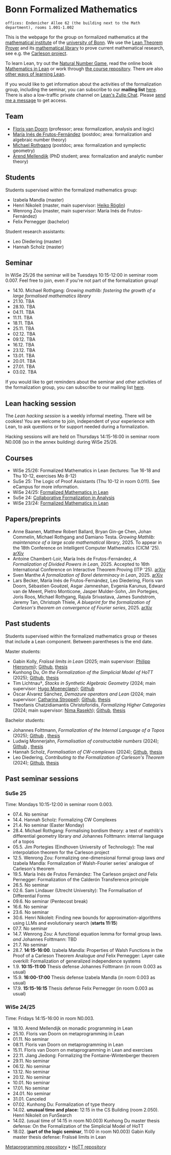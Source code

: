 <!-- title: "Bonn Formalized Mathematics group" -->
<!-- todo: add picture -->

# Bonn Formalized Mathematics

```
offices: Endenicher Allee 62 (the building next to the Math department), rooms 1.001-1.002
```

This is the webpage for the group on formalized mathematics at the [mathematical institute](https://www.math.uni-bonn.de/) of the [university of Bonn](https://www.uni-bonn.de). We use the [Lean Theorem Prover](https://lean-lang.org/) and its [mathematical library](https://leanprover-community.github.io/) to prove current mathematical research, see e.g. the [Carleson project](https://florisvandoorn.com/carleson/).

To learn Lean, try out the [Natural Number Game](https://adam.math.hhu.de/#/g/hhu-adam/NNG4), read the online book [Mathematics in Lean](https://leanprover-community.github.io/mathematics_in_lean/) or work through [the course repository](https://github.com/fpvandoorn/LeanCourse24/). There are also [other ways of learning Lean](https://leanprover-community.github.io/learn.html).

If you would like to get information about the activities of the formalization group, including the seminar, you can subscribe to our **mailing list** [here](https://listen.uni-bonn.de/wws/info/formal-math).
There is also a low-traffic private channel on [Lean's Zulip Chat](https://leanprover.zulipchat.com). Please [send me a message](https://leanprover.zulipchat.com/#narrow/dm/111080-Floris-van-Doorn) to get access.

## Team

* [Floris van Doorn](index.md) (professor; area: formalization, analysis and logic)
* [María Inés de Frutos-Fernández](https://mariainesdff.github.io/) (postdoc; area: formalization and algebraic number theory)
* [Michael Rothgang](https://www.math.uni-bonn.de/people/rothgang/) (postdoc; area: formalization and symplectic geometry)
* [Arend Mellendijk](https://github.com/FLDutchmann) (PhD student; area: formalization and analytic number theory)

<!-- Associated members: [Sven Manthe](https://www.math.uni-bonn.de/people/smanthe/). Maybe also mention Adrian, Peter Koepke, Lars Becker, other professors?
This should be done on a different IRU webpage. -->

## Students

Students supervised within the formalized mathematics group:

* Izabela Mandla (master) <!-- main supervisor: [Christoph Thiele](https://www.math.uni-bonn.de/people/thiele/index.html) -->
* Henri Nikoleit (master, main supervisor: [Heiko Röglin](http://roeglin.org/))
* Wenrong Zou (master, main supervisor: María Inés de Frutos-Fernández)
* Felix Pernegger (bachelor)

Student research assistants:
* Leo Diedering (master)
* Hannah Scholz (master)


## Seminar

In WiSe 25/26 the seminar will be Tuesdays 10:15-12:00 in seminar room 0.007. Feel free to join, even if you're not part of the formalization group!

* 14.10. Michael Rothgang: *Growing mathlib: fostering the growth of a large formalised mathematics library*
* 21.10. TBA
* 28.10. TBA
* 04.11. TBA
* 11.11. TBA
* 18.11. TBA
* 25.11. TBA
* 02.12. TBA
* 09.12. TBA
* 16.12. TBA
* 23.12. TBA
* 13.01. TBA
* 20.01. TBA
* 27.01. TBA
* 03.02. TBA

If you would like to get reminders about the seminar and other activities of the formalization group, you can subscribe to our mailing list [here](https://listen.uni-bonn.de/wws/info/formal-math).

## Lean hacking session

The *Lean hacking session* is a weekly informal meeting. There will be cookies! You are welcome to join, independent of your experience with Lean, to ask questions or for support needed during a formalization.

Hacking sessions will are held on Thursdays 14:15-16:00 in seminar room N0.008 (so in the annex building) during WiSe 25/26.

## Courses

* WiSe 25/26: Formalized Mathematics in Lean (lectures: Tue 16-18 and Thu 10-12, exercises Mo 8-12)
* SuSe 25: The Logic of Proof Assistants (Thu 10-12 in room 0.011). See eCampus for more information.
* WiSe 24/25: [Formalized Mathematics in Lean](https://github.com/fpvandoorn/LeanCourse24/)
* SuSe 24: [Collaborative Formalization in Analysis](https://github.com/fpvandoorn/BonnAnalysis/)
* WiSe 23/24: [Formalized Mathematics in Lean](https://github.com/fpvandoorn/LeanCourse23/)


## Papers/preprints

<!-- Maria's second divided powers paper -->
* Anne Baanen, Matthew Robert Ballard, Bryan Gin-ge Chen, Johan Commelin, Michael Rothgang and Damiano Testa. *Growing Mathlib: maintenance of a large scale mathematical library*, 2025. To appear in the 18th Conference on Intelligent Computer Mathematics (CICM '25). [arXiv](https://arxiv.org/abs/2508.21593)
* Antoine Chambert-Loir, María Inés de Frutos-Fernández, *A Formalization of Divided Powers in Lean*, 2025. Accepted to 16th International Conference on Interactive Theorem Proving (ITP '25). [arXiv](https://arxiv.org/abs/2507.05327)
* Sven Manthe *A formalization of Borel determinacy in Lean*, 2025. [arXiv](https://arxiv.org/abs/2502.03432)
* Lars Becker, María Inés de Frutos-Fernández, Leo Diedering, Floris van Doorn, Sébastien Gouëzel, Asgar Jamneshan, Evgenia Karunus, Edward van de Meent, Pietro Monticone, Jasper Mulder-Sohn, Jim Portegies, Joris Roos, Michael Rothgang, Rajula Srivastava, James Sundstrom, Jeremy Tan, Christoph Thiele, *A blueprint for the formalization of Carleson's theorem on convergence of Fourier series*, 2025. [arXiv](https://arxiv.org/abs/2405.06423)

## Past students

Students supervised within the formalized mathematics group or theses that include a Lean component. Between parentheses is the end date.

Master students:
* Gabin Kolly, *Fraïssé limits in Lean* (2025; main supervisor: [Philipp Hieronymi](https://www.math.uni-bonn.de/people/phierony/)); [Github](https://github.com/GabinKolly), [thesis](theses/GabinKolly.pdf)
* Kunhong Du, *On the Formalization of the Simplicial Model of HoTT* (2025); [Github](https://github.com/KunhongDu/HoTT-Model), [thesis](theses/KunhongDu.pdf) <!-- PhD with Nicolai Kraus -->
* Tim Lichtnau†, *Stacks in Synthetic Algebraic Geometry* (2024; main supervisor: [Hugo Moeneclaey](https://www.hugomoeneclaey.com/)); [Github](https://github.com/timlichtnau/)
* Óscar Álvarez Sánchez, *Demazure operators and Lean* (2024; main supervisor: [Catharina Stroppel](https://www.math.uni-bonn.de/ag/stroppel/)); [Github](https://github.com/bolito2/DemazureOperatorsLean), [thesis](theses/OscarAlvarez.pdf)
* Theofanis Chatzidiamantis Christoforidis, *Formalizing Higher Categories* (2024; main supervisor: [Nima Rasekh](https://nimarasekh.github.io/)); [Github](https://github.com/thchatzidiamantis/sHoTT), [thesis](theses/TheofanisChristoforidis.pdf) <!-- PhD in London, Western Ontario -->

Bachelor students:
* Johannes Folttmann, *Formalization of the Internal Language of a Topos* (2025); [Github](https://github.com/johannesfoltt/topos) , [thesis](theses/JohannesFolttmann.pdf)
* Ludwig Monnerjahn, *Formalisation of constructable numbers* (2024); [Github](https://github.com/Louis-Le-Grand/Formalisation-of-constructable-numbers) , [thesis](theses/LudwigMonnerjahn.pdf)
* Hannah Scholz, *Formalisation of CW-complexes* (2024); [Github](https://github.com/scholzhannah/CWComplexes/), [thesis](theses/HannahScholz.pdf)
* Leo Diedering, *Contributing to the Formalization of Carleson's Theorem* (2024); [Github](https://github.com/ldiedering), [thesis](theses/LeoDiedering.pdf)


## Past seminar sessions

### SuSe 25

Time: Mondays 10:15-12:00 in seminar room 0.003.

* 07.4. No seminar
* 14.4. Hannah Scholz: Formalizing CW Complexes
* 21.4. No seminar (Easter Monday)
* 28.4. Michael Rothgang: Formalising bordism theory: a test of mathlib's differential geometry library *and* Johannes Folttmann: internal language of a topos
* 05.5. Jim Portegies (Eindhoven University of Technology): The real interpolation theorem for the Carleson project
* 12.5. Wenrong Zou: Formalizing one-dimensional formal group laws *and* Izabela Mandla: Formalization of Walsh-Fourier series' analogue of Carleson's theorem
* 19.5. María Inés de Frutos Fernández: The Carleson project *and* Felix Pernegger: Formalization of the Calderón Transference principle
* 26.5. No seminar
* 02.6. Sam Lindauer (Utrecht University): The Formalisation of Differential Forms
* 09.6. No seminar (Pentecost break)
* 16.6. No seminar
* 23.6. No seminar
* 30.6. Henri Nikoleit: Finding new bounds for approximation-algorithms using LLMs and evolutionary search (**starts 11:15**)
* 07.7. No seminar
* 14.7. Wenrong Zou: A functional equation lemma for formal group laws. *and* Johannes Folttmann: TBD
* 21.7. No seminar
* 28.7. **14:15-16:00**. Izabela Mandla: Properties of Walsh Functions in the Proof of a Carleson Theorem Analogue *and* Felix Pernegger: Layer cake overkill: Formalization of generalized independence systems
* 1.9. **10:15-11:00** Thesis defense Johannes Folttmann (in room 0.003 as usual)<!-- second supervisor: Philipp -->
* 15.9. **16:00-17:00** Thesis defense Izabela Mandla (in room 0.003 as usual)<!-- second supervisor: Michel -->
* 17.9. **15:15-16:15** Thesis defense Felix Pernegger (in room 0.003 as usual)<!-- second supervisor: Asgar -->

### WiSe 24/25

Time: Fridays 14:15-16:00 in room N0.003.

* 18.10. Arend Mellendijk on monadic programming in Lean
* 25.10. Floris van Doorn on metaprogramming in Lean
* 01.11. No seminar
* 08.11. Floris van Doorn on metaprogramming in Lean
* 15.11. Floris van Doorn on metaprogramming in Lean and exercises
* 22.11. Jiang Jiedong: Formalizing the Fontaine-Wintenberger theorem
* 29.11. No seminar
* 06.12. No seminar
* 13.12. No seminar
* 20.12. No seminar
* 10.01. No seminar
* 17.01. No seminar
* 24.01. No seminar
* 31.01. Canceled
* 07.02. Kunhong Du: Formalization of type theory
* 14.02. **unusual time and place:** 12:15 in the CS Building (room 2.050). Henri Nikoleit on FunSearch
* 14.02. (usual time of 14:15 in room N0.003) Kunhong Du master thesis defense: On the Formalization of the Simplicial Model of HoTT
* 18.02. (**part of the logic seminar**, 11:00 in room N0.003) Gabin Kolly master thesis defense: Fraïssé limits in Lean

[Metaprogramming repository](https://github.com/fpvandoorn/BonnLeanSeminar) • [HoTT repository](https://github.com/thchatzidiamantis/BonnHoTTSeminar)
